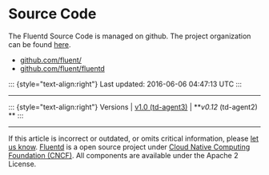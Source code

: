 Source Code
===========

The Fluentd Source Code is managed on github. The project organization
can be found [here](https://github.com/fluent/).

-   [github.com/fluent/](http://github.com/fluent/)
-   [github.com/fluent/fluentd](http://github.com/fluent/fluentd)

::: {style="text-align:right"}
Last updated: 2016-06-06 04:47:13 UTC
:::

------------------------------------------------------------------------

::: {style="text-align:right"}
Versions \| [v1.0 (td-agent3)](/v1.0/articles/source-code) \| ***v0.12*
(td-agent2) **
:::

------------------------------------------------------------------------

If this article is incorrect or outdated, or omits critical information,
please [let us
know](https://github.com/fluent/fluentd-docs/issues?state=open).
[Fluentd](http://www.fluentd.org/) is a open source project under [Cloud
Native Computing Foundation (CNCF)](https://cncf.io/). All components
are available under the Apache 2 License.
